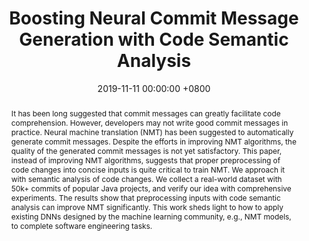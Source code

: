 ---
title:          "Boosting Neural Commit Message Generation with Code Semantic Analysis"
date:           2019-11-11 00:00:00 +0800
selected:       true
pub:            >-
                In <i>Proceedings of the 34th IEEE/ACM International Conference on Automated Software Engineering (ASE)</i>, pp. 1280-1282, San Diego, CA, USA, November 11-15, 2019.
pub_pre:        >-
                <span class="badge badge-pill badge-custom badge-success">ASE'19</span>
# pub_post:       'Under review.'
# pub_last:       '<span class="badge badge-pill badge-custom badge-secondary">Conference</span><span class="badge badge-pill badge-custom badge-warning">Poster</span>'
abstract: >-
  It has been long suggested that commit messages can greatly facilitate code comprehension. However, developers may not write good commit messages in practice. Neural machine translation (NMT) has been suggested to automatically generate commit messages. Despite the efforts in improving NMT algorithms, the quality of the generated commit messages is not yet satisfactory. This paper, instead of improving NMT algorithms, suggests that proper preprocessing of code changes into concise inputs is quite critical to train NMT. We approach it with semantic analysis of code changes. We collect a real-world dataset with 50k+ commits of popular Java projects, and verify our idea with comprehensive experiments. The results show that preprocessing inputs with code semantic analysis can improve NMT significantly. This work sheds light to how to apply existing DNNs designed by the machine learning community, e.g., NMT models, to complete software engineering tasks.
# cover:          
authors:
  - Shuyao Jiang
links:
  Paper: https://shuyaojiang.github.io/publications/ase19/ase19-src-paper.pdf
  Poster: https://shuyaojiang.github.io/publications/ase19/src-poster.pdf
  Slides: https://shuyaojiang.github.io/publications/ase19/src-slides.pdf
  DOI: https://doi.org/10.1109/ASE.2019.00162
  BibTex: https://shuyaojiang.github.io/publications/ase19/ase19-bibtex.txt
---